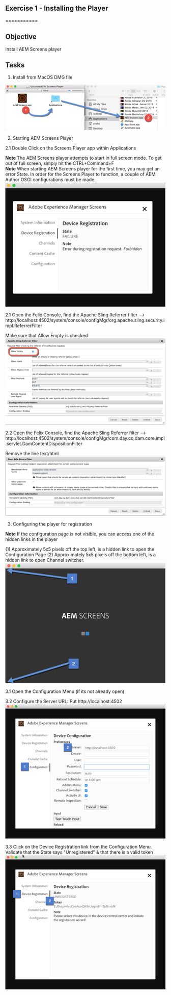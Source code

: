 ## Exercise 1 - Installing the Player

===========

## Objective
Install AEM Screens player


## Tasks

1.	Install from MacOS DMG file

![Image of ex1 outcome](../../Resources/Picture1.png) 

2.  Starting AEM Screens Player

2.1  Double Click on the Screens Player app within Applications

**Note**
The AEM Screens player attempts to start in full screen mode.  To get out of full screen, simply hit the CTRL+Command+F        
**Note**
When starting AEM Screens player for the first time, you may get an error State.  In order for the Screens Player to function, a couple of AEM Author OSGI configurations must be made.
![AEM Screens Configuration](../../Resources/Picture2.png)


2.1  Open the Felix Console, find the Apache Sling Referrer filter --> http://localhost:4502/system/console/configMgr/org.apache.sling.security.impl.ReferrerFilter

Make sure that Allow Empty is checked
![Apache Sling Referrer filter](../../Resources/Picture3.png)


2.2  Open the Felix Console, find the Apache Sling Referrer filter -->  http://localhost:4502/system/console/configMgr/com.day.cq.dam.core.impl.servlet.DamContentDispositionFilter

Remove the line text/html
![Apache Dam Safe Binary Filter](../../Resources/Picture4.png)

3. Configuring the player for registration

**Note**
If the configuration page is not visible, you can access one of the hidden links in the player

(1)	Approximately 5x5 pixels off the top left, is a hidden link to open the Configuration Page
(2) Approximately 5x5 pixels off the bottom left, is a hidden link to open Channel switcher.
![Screens Player hidden menu](../../Resources/Picture5.png)

3.1 Open the Configuration Menu (if its not already open) 

3.2 Configure the Server URL:  Put http://localhost:4502
![Screens Configuration Menu](../../Resources/Picture6.png)

3.3 Click on the Device Registration link from the Configuration Menu.  Validate that the State says "Unregistered" & that there is a valid token
![Device Registration](../../Resources/Picture7.png)



